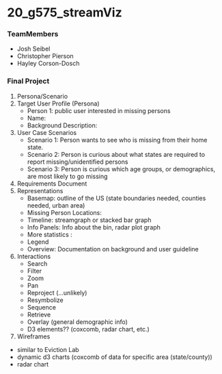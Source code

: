 # 20_g575_streamViz

### TeamMembers

* Josh Seibel
* Christopher Pierson
* Hayley Corson-Dosch

### Final Project
1. Persona/Scenario
  1. Target User Profile (Persona)
      * Person 1: public user interested in missing persons
      * Name:
      * Background Description: 
  2. User Case Scenarios
      * Scenario 1: Person wants to see who is missing from their home state.
      * Scenario 2: Person is curious about what states are required to report missing/unidentified persons
      * Scenario 3: Person is curious which age groups, or demographics, are most likely to go missing
2. Requirements Document
  1. Representations
      * Basemap: outline of the US (state boundaries needed, counties needed, urban area)
      * Missing Person Locations: 
      * Timeline: streamgraph or stacked bar graph
      * Info Panels: Info about the bin, radar plot graph
      * More statistics : 
      * Legend
      * Overview: Documentation on background and user guideline
  2. Interactions
      * Search
      * Filter
      * Zoom
      * Pan
      * Reproject (...unlikely)
      * Resymbolize
      * Sequence
      * Retrieve
      * Overlay (general demographic info)
      * D3 elements?? (coxcomb, radar chart, etc.)
3. Wireframes
  * similar to Eviction Lab
  * dynamic d3 charts (coxcomb of data for specific area (state/county))
  * radar chart
